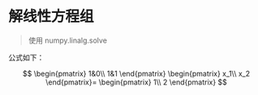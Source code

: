 
# 解线性方程组

> 使用 numpy.linalg.solve

公式如下：

$$
\begin{pmatrix}
1&0\\
1&1
\end{pmatrix}
\begin{pmatrix}
x_1\\
x_2
\end{pmatrix}=
\begin{pmatrix}
1\\
2
\end{pmatrix}
$$